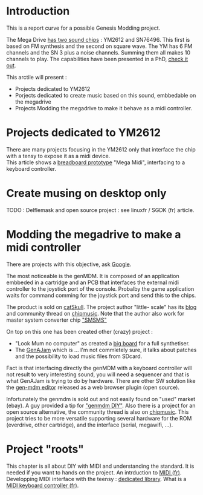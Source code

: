 # Introduction 
This is a report curve for a possible Genesis Modding project.

The Mega Drive [has two sound chips][1] : YM2612 and SN76496. This first is based on FM synthesis and the second on square wave.
The YM has 6 FM channels and the SN 3 plus a noise channels.
Summing them all makes 10 channels to play.
The capabilities have been presented in a PhD, [check it out][13].


This arctile will present : 
- Projects dedicated to YM2612
- Porjects dedicated to create music based on this sound, embbedable on the megadrive
- Projects Modding the megadrive to make it behave as a midi controller.


# Projects dedicated to YM2612

There are many projects focusing in the YM2612 only that interface the chip with a tensy to expose it as a midi device.  
This article shows a [breadboard prototype][2] "Mega Midi", interfacing to a keyboard controller.

# Create musing on desktop only 

TODO : Delflemask and open source project : see linuxfr / SGDK (fr) article.

# Modding the megadrive to make a midi controller

There are projects with this objective, ask [Google][3].

The most noticeable is the genMDM. 
It is composed of an application embbeded in a cartridge and an PCB that interfaces the external  midi controller to the joystick port of the console.
Probalby the game application waits for command comming for the joystick port and send this to the chips.


The product is sold on [catSkull][5]. 
The project author "little- scale" has its [blog][7] and community thread on [chipmusic][8].
Note that the author also work for master system converter chip ["SMSMS"][11]


On top on this one has been created other (crazy) project : 
- "Look Mum no computer" as created a [big board][4] for a full synthetiser.
- The [GenAJam][9] which is ... I'm not commletely sure, it talks about patches and the possibility to load music files from SDcard.

Fact is that interfacing directly the genMDM with a keyboard controller will not result to very interesting sound, you will need a sequencer and that is what GenAJam is trying to do by hardware.
There are other SW solution like the [gen-mdm editor][10] released as a web browser plugin (open source).

Infortunately the genmdm is sold out and not easily found on "used" market (ebay). A guy provided a tip for ["genmdm DIY"][6].
Also there is a project for an open source alternative, the community thread is also on [chipmusic][12]. This project tries to be more versatile supporting several hardware for the ROM (everdrive, other cartridge), and the interface (serial, megawifi, ...).

# Project "roots"

This chapter is all about DIY with MIDI and understanding the standard.
It is needed if you want to hands on the project.
An intrduction to [MIDI (fr)][15].
Developping MIDI interface with the teensy : [dedicated library][16].
What is a [MIDI keyboard controller (fr)][17].




[1]: [http://www.vgmpf.com/Wiki/index.php?title=Genesis]
[2]: [https://www.aidanlawrence.com/mega-midi-a-playable-version-of-my-hardware-sega-genesis-synth/]
[3]: [https://www.google.com/search?client=firefox-b-d&q=sega+genesis+as+midi+controller]
[4]: [https://www.lookmumnocomputer.com/sega-megadrive-synth]
[5]: [https://catskullelectronics.com/products/genmdm?variant=29399089381454]
[6]: [https://www.vandoeselaar.com/tinkering/clone-yourself-a-genmdm/]
[7]: [http://little-scale.blogspot.com/search/label/genmdm%20tutorials]
[8]: [https://chipmusic.org/forums/topic/562/sega-md-gen-genmdm-sega-genesis-mega-drive-midi-interface/]
[9]: [https://www.youtube.com/watch?v=uE3FbmMKl-U]
[10]: [https://github.com/2xAA/genmdm-editor]
[11]: [https://chipmusic.org/forums/topic/9365/sega-master-system-how-to-make-a-sega-master-system-midi-interface/]
[12]: https://chipmusic.org/forums/topic/24476/open-source-mega-drive-midi-interface/
[13]: [https://digital.library.adelaide.edu.au/dspace/bitstream/2440/70888/10/Tomczak2011_PhD.pdf]
[14]: [https://www.retrorgb.com/genesistriplebypass.html]
[15]: [https://fr.audiofanzine.com/mao/editorial/dossiers/le-midi-introduction.html]
[16]: [https://www.pjrc.com/teensy/td_libs_MIDI.html]
[17]: [https://formation-clavier.com/clavier-maitre-midi-a-quoi-ca-sert/]

